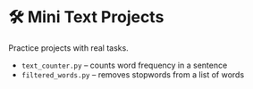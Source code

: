 # 🛠️ Mini Text Projects

Practice projects with real tasks.

- `text_counter.py` – counts word frequency in a sentence
- `filtered_words.py` – removes stopwords from a list of words